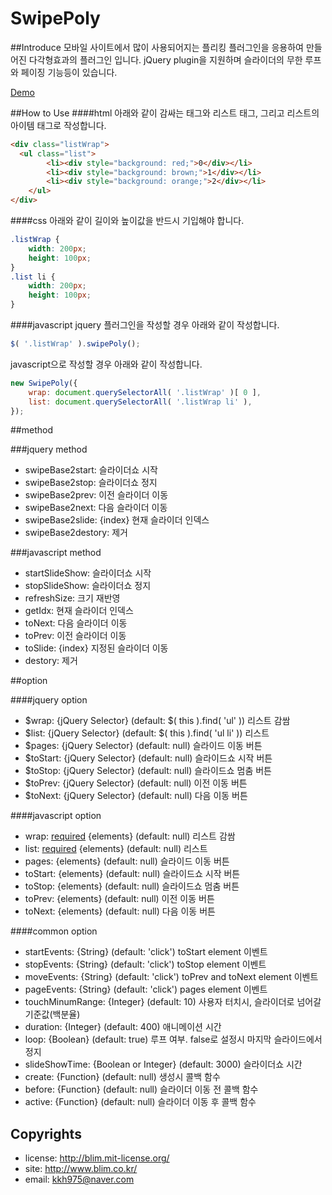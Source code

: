 SwipePoly
=========

##Introduce
모바일 사이트에서 많이 사용되어지는 플리킹 플러그인을 응용하여 만들어진 다각형효과의 플러그인 입니다. jQuery plugin을 지원하며 슬라이더의 무한 루프와 페이징 기능등이 있습니다.

[Demo](https://kkh975.github.io/SwipePoly)

##How to Use
####html
아래와 같이 감싸는 태그와 리스트 태그, 그리고 리스트의 아이템 태그로 작성합니다.
```html
<div class="listWrap">
  <ul class="list">
		<li><div style="background: red;">0</div></li>
		<li><div style="background: brown;">1</div></li>
		<li><div style="background: orange;">2</div></li>
	</ul>
</div>
```

####css
아래와 같이 길이와 높이값을 반드시 기입해야 합니다.
```css
.listWrap {
	width: 200px;
	height: 100px;
}
.list li {
	width: 200px;
	height: 100px;
}
```

####javascript
jquery 플러그인을 작성할 경우 아래와 같이 작성합니다.
```javascript
$( '.listWrap' ).swipePoly();
```

javascript으로 작성할 경우 아래와 같이 작성합니다.
```javascript
new SwipePoly({
	wrap: document.querySelectorAll( '.listWrap' )[ 0 ],
	list: document.querySelectorAll( '.listWrap li' ),
});
```

##method

###jquery method
+ swipeBase2start: 슬라이더쇼 시작
+ swipeBase2stop: 슬라이더쇼 정지
+ swipeBase2prev: 이전 슬라이더 이동
+ swipeBase2next: 다음 슬라이더 이동
+ swipeBase2slide: {index} 현재 슬라이더 인덱스
+ swipeBase2destory: 제거

###javascript method
+ startSlideShow: 슬라이더쇼 시작
+ stopSlideShow: 슬라이더쇼 정지
+ refreshSize: 크기 재반영
+ getIdx: 현재 슬라이더 인덱스
+ toNext: 다음 슬라이더 이동
+ toPrev: 이전 슬라이더 이동
+ toSlide: {index} 지정된 슬라이더 이동
+ destory: 제거

##option

####jquery option
+ $wrap: {jQuery Selector} (default: $( this ).find( 'ul' )) 리스트 감쌈
+ $list: {jQuery Selector} (default: $( this ).find( 'ul li' )) 리스트
+ $pages: {jQuery Selector} (default: null) 슬라이드 이동 버튼
+ $toStart: {jQuery Selector} (default: null) 슬라이드쇼 시작 버튼
+ $toStop: {jQuery Selector} (default: null) 슬라이드쇼 멈춤 버튼
+ $toPrev: {jQuery Selector} (default: null) 이전 이동 버튼
+ $toNext: {jQuery Selector} (default: null) 다음 이동 버튼
						
####javascript option
+ wrap: <u>required</u> {elements} (default: null) 리스트 감쌈
+ list: <u>required</u> {elements} (default: null) 리스트
+ pages: {elements} (default: null) 슬라이드 이동 버튼
+ toStart: {elements} (default: null) 슬라이드쇼 시작 버튼
+ toStop: {elements} (default: null) 슬라이드쇼 멈춤 버튼
+ toPrev: {elements} (default: null) 이전 이동 버튼
+ toNext: {elements} (default: null) 다음 이동 버튼

####common option
+ startEvents: {String} (default: 'click') toStart element 이벤트
+ stopEvents: {String} (default: 'click') toStop element 이벤트
+ moveEvents: {String} (default: 'click') toPrev and toNext element 이벤트
+ pageEvents: {String} (default: 'click') pages element 이벤트
+ touchMinumRange: {Integer} (default: 10) 사용자 터치시, 슬라이더로 넘어갈 기준값(백분율)
+ duration: {Integer} (default: 400) 애니메이션 시간
+ loop: {Boolean} (default: true) 루프 여부. false로 설정시 마지막 슬라이드에서 정지
+ slideShowTime: {Boolean or Integer} (default: 3000) 슬라이더쇼 시간
+ create: {Function} (default: null) 생성시 콜백 함수
+ before: {Function} (default: null) 슬라이더 이동 전 콜백 함수
+ active: {Function} (default: null) 슬라이더 이동 후 콜백 함수	

Copyrights
----------
- license: http://blim.mit-license.org/
- site: http://www.blim.co.kr/
- email: kkh975@naver.com